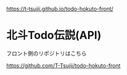 https://t-tsujii.github.io/todo-hokuto-front/

# 北斗Todo伝説(API)

フロント側のリポジトリはこちら

https://github.com/T-Tsujii/todo-hokuto-front
